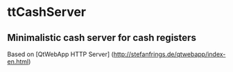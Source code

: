 # ttCashServer
## Minimalistic cash server for cash registers
Based on [QtWebApp HTTP Server] (http://stefanfrings.de/qtwebapp/index-en.html)
